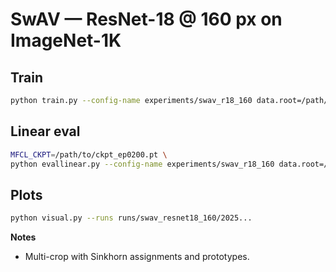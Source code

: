 # SwAV — ResNet-18 @ 160 px on ImageNet-1K

## Train
```bash
python train.py --config-name experiments/swav_r18_160 data.root=/path/to/imagenet
```

## Linear eval

```bash
MFCL_CKPT=/path/to/ckpt_ep0200.pt \
python evallinear.py --config-name experiments/swav_r18_160 data.root=/path/to/imagenet
```

## Plots

```bash
python visual.py --runs runs/swav_resnet18_160/2025...
```

**Notes**

* Multi-crop with Sinkhorn assignments and prototypes.

